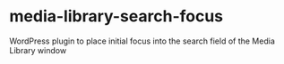 # media-library-search-focus
WordPress plugin to place initial focus into the search field of the Media Library window
